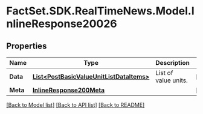# FactSet.SDK.RealTimeNews.Model.InlineResponse20026

## Properties

Name | Type | Description | Notes
------------ | ------------- | ------------- | -------------
**Data** | [**List&lt;PostBasicValueUnitListDataItems&gt;**](PostBasicValueUnitListDataItems.md) | List of value units. | [optional] 
**Meta** | [**InlineResponse200Meta**](InlineResponse200Meta.md) |  | [optional] 

[[Back to Model list]](../README.md#documentation-for-models) [[Back to API list]](../README.md#documentation-for-api-endpoints) [[Back to README]](../README.md)

